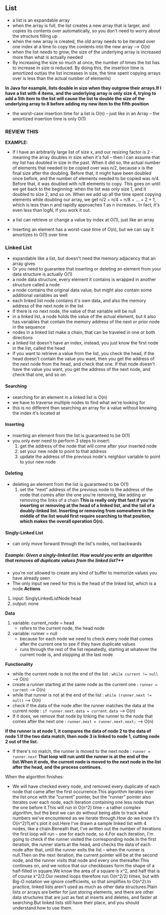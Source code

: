 ## List
- a list is an expandable array
- when the array is full, the list creates a new array that is larger, and copies its contents over automatically, so you don't need to worry about the structure filling up 
- when the new array is created, the old array needs to be iterated over one index at a time to copy the contents into the new array --> O(n)
- when the list needs to grow, the size of the underlying array is increased more than what is actually needed
- By increasing the size so much at once, the number of times the list has to increase in size is reduced. By doing this, the insertion time is amortized out(as the list increases in size, the time spent copying arrays over is less than the actual number of elements)

**In Java for example, lists double in size when they outgrow their arrays.If I have a list with 4 items, and the underlying array is only size 4, trying to add a 5th item to the list will cause the list to double the size of the underlying array to 8 before adding my new item to the fifth position**
- the worst-case insertion time for a list is O(n) – just like in an Array – the amortized insertion time is only O(1)

### REVIEW THIS
**EXAMPLE:**
- If I have an arbitrarily large list of size x, and our resizing factor is 2 - meaning the array doubles in size when it's full – then I can assume that my list has doubled in size in the past. When it did so, the actual number of elements that needed to be copied over was n/2, because x is the final size after the doubling. Before that, it might have been doubled once before, and the number of elements needed to be copied was n/4. Before that, it was doubled with n/8 elements to copy. This goes on until we get back to the beginning: when the list was only size 1, and it doubled to size 2, and so on. When we add up all the time spent copying elements while doubling our array, we get n/2 + n/4 + n/8 + … + 2 + 1, which is less than n and rapidly approaches 1 as n increases. In fact, it's even less than logN, if you work it out. 


- a list can retrieve or change a value by index at O(1), just like an array
- Inserting an element has a worst-case time of O(n), but we can say it amortizes to O(1) over time

### Linked List
- expandable like a list, but doesn't need the memory adjacency that an array gives
- Or you need to guarantee that inserting or deleting an element from your data structure is actually O(1)
- a node data structure, every element it contains is wrapped in another structure called a node
- a node contains the original data value, but might also contain some additional variables as well
- each linked list node contains it's own data, and also the memory address of the next node in the list
- If there is no next node, the value of that variable will be null
- in a linked list, a node holds the value of the actual element, but it also has variables that contain the memory address of the next or prior node in the sequence
- nodes in a linked list make a chain, that can be traveled in one or both directions
- a linked list doesn't have an index, instead, you just know the first node in the list, called the head
- If you want to retrieve a value from the list, you check the head, if the head doesn't contain the value you want, then you get the address of the next node from the head, and check that one. If that node doesn't have the value you want, you get the address of the next node, and check that one, and so on


#### Searching
- searching for an element in a linked list is O(n)
- we have to traverse multiple nodes to find what we're looking for
- this is no different than searching an array for a value without knowing the index it's located at

#### Inserting 
- inserting an element from the list is guaranteed to be O(1)
- you only ever need to perform 3 steps to insert: 
    1. get the address of the node that will come after your inserted node
    2. set your new node to point to that address
    3. update the address of the previous node's neighbor variable to point to your new node

#### Deleting
- deleting an element from the list is guaranteed to be O(1)
    1. set the “next” address of the previous node to the address of the node that comes after the one you're removing, like adding or removing the links of a chain
**This is really only that fast if you're inserting or removing at the head of a linked list, and the tail of a doubly-linked list. Inserting or removing from somewhere in the middle of the list would first require searching to that position, which makes the overall operation O(n).**


#### Singly-Linked List
- can only move forward through the list's nodes, not backwards

##### Example: Given a singly-linked list. How would you write an algorithm that removes all duplicate values from the linked list?**
- you're not allowed to create any kind of buffer to memorize values you have already seen
- The only input we need for this is the head of the linked list, which is a node
**Actions**
1. input: SinglyLinkedListNode head
2. output: none

**Data**
1. variable: current_node = head
    - refers to the current node, the head node
2. variable: runner = null
    - because for each node we need to check every node that comes after the current one to see if they have duplicate values
    - runs through the rest of the list repeatedly, starting at whatever the current node is, and stopping at the last node

**Functionality**
- while the current node is not the end of the list : `while current != null` --> O(n)
- create a runner starting at the same node as the current one : `runner = current`  --> O(n) 
-  while that runner is not at the end of the list : `while (runner.next != null)` --> O(n) 
- check if the data of the node after the runner matches the data at the current node : `if runner.next.data = current.data` --> O(n) 
- If it does, we remove that node by linking the runner to the node that comes after the next one : `runner.next = runner.next.next;` --> O(n) 

**If the runner is at node 1, it compares the data of node 2 to the data of node 1.If the two data match, then node 3 is linked to node 1, cutting node 2 out of the list.**

- If there's no match, the runner is moved to the next node : `runner = runner.next`
**That loop will run until the runner is at the end of the list.When it ends, the current node is moved to the next node in the list after the head, and the process continues.**

When the algorithm finishes:
- We will have checked every node, and removed every duplicate of each node that came after the first occurrence.This algorithm iterates over the list once with the “current” pointer, but the “runner” pointer also iterates over each node, each iteration containing one less node than the one before it.This will run in O(n^2) time – a rather complex algorithm, but the best we can do without being able to track what numbers we've encountered as we iterate through.How do we know it's O(n^2)?Let's plot it out.Here I've drawn a sample linked list with 4 nodes, like a chain.Beneath that, I've written out the number of iterations the first loop will run – one for each node, so 4.For each iteration, I'm going to check if the runner visited the corresponding node.In the first iteration, the runner starts at the head, and checks the data of each node after that, until the runner exits the list – when the runner is null.Then on the next iteration, the current pointer will be at the second node, and the runner visits that node and every one thereafter.This continues on, and we notice that our checkboxes form the shape of a half-filled in square.We know the area of a square is x^2, and half that is of course x^2/2.Our nested loops therefore run O(n^2/2) times, but with Big-O notation we ignore coefficients, so that simplifies to O(n^2).In practice, linked lists aren't used as much as other data structures.Plain lists or arrays are better for just storing elements, and there are other data structures that are just as fast at inserts and deletes, and faster at searching.But linked lists still have their place, and you should understand how to use them.